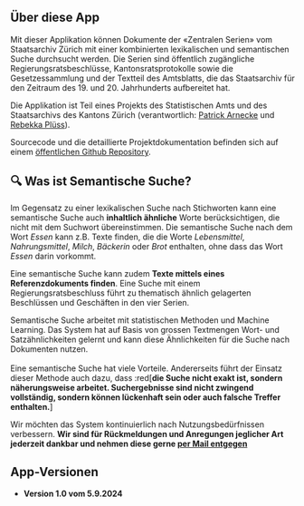 ## Über diese App

Mit dieser Applikation können Dokumente der «Zentralen Serien» vom Staatsarchiv Zürich mit einer kombinierten lexikalischen und semantischen Suche durchsucht werden. Die Serien sind öffentlich zugängliche Regierungsratsbeschlüsse, Kantonsratsprotokolle sowie die Gesetzessammlung und der Textteil des Amtsblatts, die das Staatsarchiv für den Zeitraum des 19. und 20. Jahrhunderts aufbereitet hat.

Die Applikation ist Teil eines Projekts des Statistischen Amts und des Staatsarchivs des Kantons Zürich (verantwortlich: [Patrick Arnecke](mailto:patrick.arnecke@statistik.ji.zh.ch) und [Rebekka Plüss](mailto:rebekka.pluess@zh.ch)). 

Sourcecode und die detaillierte Projektdokumentation befinden sich auf einem [öffentlichen Github Repository](https://github.com/machinelearningZH/ai-search_staatsarchiv).

## 🔍 Was ist Semantische Suche?

Im Gegensatz zu einer lexikalischen Suche nach Stichworten kann eine semantische Suche auch **inhaltlich ähnliche** Worte berücksichtigen, die nicht mit dem Suchwort übereinstimmen. Die semantische Suche nach dem Wort *Essen* kann z.B. Texte finden, die die Worte *Lebensmittel*, *Nahrungsmittel*, *Milch*, *Bäckerin* oder *Brot* enthalten, ohne dass das Wort *Essen* darin vorkommt.

Eine semantische Suche kann zudem **Texte mittels eines Referenzdokuments finden**. Eine Suche mit einem Regierungsratsbeschluss führt zu thematisch ähnlich gelagerten Beschlüssen und Geschäften in den vier Serien.

Semantische Suche arbeitet mit statistischen Methoden und Machine Learning. Das System hat auf Basis von grossen Textmengen Wort- und Satzähnlichkeiten gelernt und kann diese Ähnlichkeiten für die Suche nach Dokumenten nutzen.<br><br>Eine semantische Suche hat viele Vorteile. Andererseits führt der Einsatz dieser Methode auch dazu, dass :red[**die Suche nicht exakt ist, sondern näherungsweise arbeitet. Suchergebnisse sind nicht zwingend vollständig, sondern können lückenhaft sein oder auch falsche Treffer enthalten.**]

Wir möchten das System kontinuierlich nach Nutzungsbedürfnissen verbessern. **Wir sind für Rückmeldungen und Anregungen jeglicher Art jederzeit dankbar und nehmen diese gerne [per Mail entgegen](mailto:staatsarchivzh@ji.zh.ch)**

## App-Versionen
- **Version 1.0 vom 5.9.2024**

